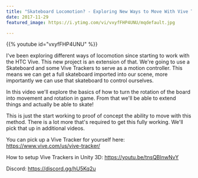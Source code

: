 ```yaml
---
title: "Skateboard Locomotion? - Exploring New Ways to Move With Vive Trackers"
date: 2017-11-29
featured_image: https://i.ytimg.com/vi/vxyfFHP4UNU/mqdefault.jpg

---
```


{{% youtube id="vxyfFHP4UNU" %}}

I've been exploring different ways of locomotion since starting to work with the HTC Vive. This new project is an extension of that. We're going to use a Skateboard and some Vive Trackers to serve as a motion controller. This means we can get a full skateboard imported into our scene, more importantly we can use that skateboard to control ourselves.

In this video we'll explore the basics of how to turn the rotation of the board into movement and rotation in game. From that we'll be able to extend things and actually be able to skate!

This is just the start working to proof of concept the ability to move with this method. There is a lot more that's required to get this fully working. We'll pick that up in additional videos.

You can pick up a Vive Tracker for yourself here: https://www.vive.com/us/vive-tracker/

How to setup Vive Trackers in Unity 3D: https://youtu.be/tnsQBlnwNvY

Discord: https://discord.gg/hU5Kq2u